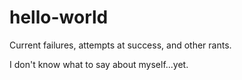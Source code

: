 # hello-world
Current failures, attempts at success, and other rants.

I don't know what to say about myself...yet.
